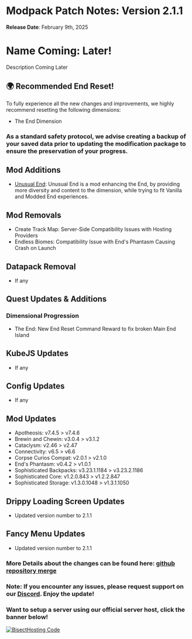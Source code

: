 # Modpack Patch Notes: Version 2.1.1
**Release Date**: February 9th, 2025

# Name Coming: Later!

Description Coming Later

## 🌍 Recommended End Reset!
To fully experience all the new changes and improvements, we highly recommend resetting the following dimensions:
- The End Dimension

### As a standard safety protocol, we advise creating a backup of your saved data prior to updating the modification package to ensure the preservation of your progress.

## Mod Additions
- [Unusual End](https://www.curseforge.com/minecraft/mc-mods/unusual-end): Unusual End is a mod enhancing the End, by providing more diversity and content to the dimension, while trying to fit Vanilla and Modded End experiences.

## Mod Removals  
- Create Track Map: Server-Side Compatibility Issues with Hosting Providers
- Endless Biomes: Compatibility Issue with End's Phantasm Causing Crash on Launch
  
## Datapack Removal  
- If any

## Quest Updates & Additions
### Dimensional Progression
- The End: New End Reset Command Reward to fix broken Main End Island

## KubeJS Updates  
- If any

## Config Updates 
- If any

## Mod Updates
- Apotheosis: v7.4.5 > v7.4.6
- Brewin and Chewin: v3.0.4 > v3.1.2
- Cataclysm: v2.46 > v2.47 
- Connectivity: v6.5 > v6.6
- Corpse Curios Compat: v2.0.1 > v2.1.0
- End's Phantasm: v0.4.2 > v1.0.1
- Sophisticated Backpacks: v3.23.1.1184 > v3.23.2.1186
- Sophisticated Core: v1.2.0.843 > v1.2.2.847
- Sophisticated Storage: v1.3.0.1048 > v1.3.1.1050

## Drippy Loading Screen Updates
- Updated version number to 2.1.1

## Fancy Menu Updates
- Updated version number to 2.1.1

### More Details about the changes can be found here: [github repository merge](https://github.com/M0nkeyPr0grammer/Create-Forge-Frontier/compare/?)

### Note: If you encounter any issues, please request support on our [Discord](https://discord.gg/quenZthXgy). Enjoy the update!

### Want to setup a server using our official server host, click the banner below!
[![BisectHosting Code](https://raw.githubusercontent.com/M0nkeyPr0grammer/Landscapes-Reimagined/main/BH_Landscape_Reimagined.png)](https://bisecthosting.com/M0nkeyPr0grammer?r=curseforge+chanelog)